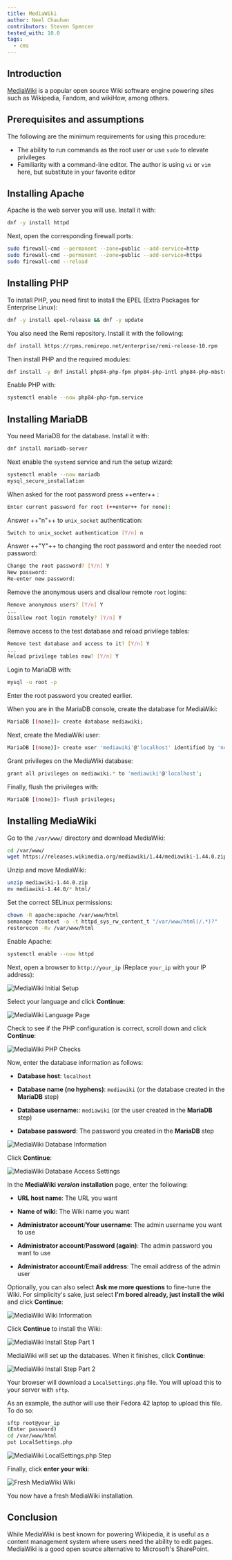 ```yaml
---
title: MediaWiki
author: Neel Chauhan
contributors: Steven Spencer
tested_with: 10.0
tags:
  - cms
---
```


## Introduction

[MediaWiki](https://www.mediawiki.org/wiki/MediaWiki) is a popular open source Wiki software engine powering sites such as Wikipedia, Fandom, and wikiHow, among others.

## Prerequisites and assumptions

The following are the minimum requirements for using this procedure:

* The ability to run commands as the root user or use `sudo` to elevate privileges
* Familiarity with a command-line editor. The author is using `vi` or `vim` here, but substitute in your favorite editor

## Installing Apache

Apache is the web server you will use. Install it with:

```bash
dnf -y install httpd
```

Next, open the corresponding firewall ports:

```bash
sudo firewall-cmd --permanent --zone=public --add-service=http
sudo firewall-cmd --permanent --zone=public --add-service=https
sudo firewall-cmd --reload
```

## Installing PHP

To install PHP, you need first to install the EPEL (Extra Packages for Enterprise Linux):

```bash
dnf -y install epel-release && dnf -y update
```

You also need the Remi repository. Install it with the following:

```bash
dnf install https://rpms.remirepo.net/enterprise/remi-release-10.rpm
```

Then install PHP and the required modules:

```bash
dnf install -y dnf install php84-php-fpm php84-php-intl php84-php-mbstring php84-php-apcu php84-php-curl php84-php-mysql php84-php-xml
```

Enable PHP with:

```bash
systemctl enable --now php84-php-fpm.service
```

## Installing MariaDB

You need MariaDB for the database. Install it with:

```bash
dnf install mariadb-server
```

Next enable the `systemd` service and run the setup wizard:

```bash
systemctl enable --now mariadb
mysql_secure_installation
```

When asked for the root password press ++enter++ :

```bash
Enter current password for root (++enter++ for none):
```

Answer ++"n"++ to `unix_socket` authentication:

```bash
Switch to unix_socket authentication [Y/n] n
```

 Answer ++"Y"++ to changing the root password and enter the needed root password:

```bash
Change the root password? [Y/n] Y
New password: 
Re-enter new password: 
```

Remove the anonymous users and disallow remote `root` logins:

```bash
Remove anonymous users? [Y/n] Y
...
Disallow root login remotely? [Y/n] Y
```

Remove access to the test database and reload privilege tables:

```bash
Remove test database and access to it? [Y/n] Y
...
Reload privilege tables now? [Y/n] Y
```

Login to MariaDB with:

```bash
mysql -u root -p
```

Enter the root password you created earlier.

When you are in the MariaDB console, create the database for MediaWiki:

```bash
MariaDB [(none)]> create database mediawiki;
```

Next, create the MediaWiki user:

```bash
MariaDB [(none)]> create user 'mediawiki'@'localhost' identified by 'nchauhan11';
```

Grant privileges on the MediaWiki database:

```bash
grant all privileges on mediawiki.* to 'mediawiki'@'localhost';
```

Finally, flush the privileges with:

```bash
MariaDB [(none)]> flush privileges;
```

## Installing MediaWiki

Go to the `/var/www/` directory and download MediaWiki:

```bash
cd /var/www/
wget https://releases.wikimedia.org/mediawiki/1.44/mediawiki-1.44.0.zip
```

Unzip and move MediaWiki:

```bash
unzip mediawiki-1.44.0.zip
mv mediawiki-1.44.0/* html/
```

Set the correct SELinux permissions:

```bash
chown -R apache:apache /var/www/html
semanage fcontext -a -t httpd_sys_rw_content_t "/var/www/html(/.*)?"
restorecon -Rv /var/www/html
```

Enable Apache:

```bash
systemctl enable --now httpd
```

Next, open a browser to `http://your_ip` (Replace `your_ip` with your IP address):

![MediaWiki Initial Setup](../images/mediawiki_1.png)

Select your language and click **Continue**:

![MediaWiki Language Page](../images/mediawiki_2.png)

Check to see if the PHP configuration is correct, scroll down and click **Continue**:

![MediaWiki PHP Checks](../images/mediawiki_3.png)

Now, enter the database information as follows:

* **Database host**: `localhost`

* **Database name (no hyphens)**: `mediawiki` (or the database created in the **MariaDB** step)

* **Database username:**: `mediawiki` (or the user created in the **MariaDB** step)

* **Database password**: The password you created in the **MariaDB** step

![MediaWiki Database Information](../images/mediawiki_4.png)

Click **Continue**:

![MediaWiki Database Access Settings](../images/mediawiki_5.png)

In the **MediaWiki *version* installation** page, enter the following:

* **URL host name**: The URL you want

* **Name of wiki**: The Wiki name you want

* **Administrator account**/**Your username**: The admin username you want to use

* **Administrator account**/**Password (again)**: The admin password you want to use

* **Administrator account**/**Email address**: The email address of the admin user

Optionally, you can also select **Ask me more questions** to fine-tune the Wiki. For simplicity's sake, just select **I'm bored already, just install the wiki** and click **Continue**:

![MediaWiki Wiki Information](../images/mediawiki_6.png)

Click **Continue** to install the Wiki:

![MediaWiki Install Step Part 1](../images/mediawiki_7.png)

MediaWiki will set up the databases. When it finishes, click **Continue**:

![MediaWiki Install Step Part 2](../images/mediawiki_8.png)

Your browser will download a `LocalSettings.php` file. You will upload this to your server with `sftp`.

As an example, the author will use their Fedora 42 laptop to upload this file. To do so:

```bash
sftp root@your_ip
(Enter password)
cd /var/www/html
put LocalSettings.php 
```

![MediaWiki LocalSettings.php Step](../images/mediawiki_9.png)

Finally, click **enter your wiki**:

![Fresh MediaWiki Wiki](../images/mediawiki_10.png)

You now have a fresh MediaWiki installation.

## Conclusion

While MediaWiki is best known for powering Wikipedia, it is useful as a content management system where users need the ability to edit pages. MediaWiki is a good open source alternative to Microsoft's SharePoint.
